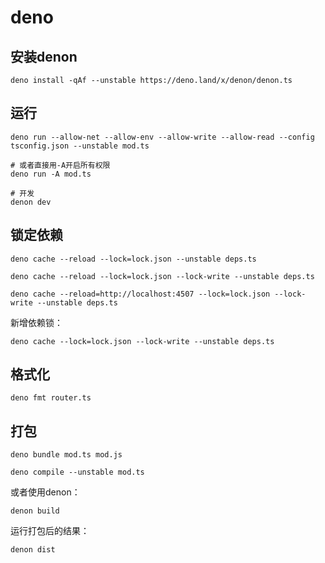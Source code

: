 # deno

## 安装denon

```
deno install -qAf --unstable https://deno.land/x/denon/denon.ts
```

## 运行

```
deno run --allow-net --allow-env --allow-write --allow-read --config tsconfig.json --unstable mod.ts

# 或者直接用-A开启所有权限
deno run -A mod.ts

# 开发
denon dev
```

## 锁定依赖

```
deno cache --reload --lock=lock.json --unstable deps.ts

deno cache --reload --lock=lock.json --lock-write --unstable deps.ts

deno cache --reload=http://localhost:4507 --lock=lock.json --lock-write --unstable deps.ts
```

新增依赖锁：
```
deno cache --lock=lock.json --lock-write --unstable deps.ts
```

## 格式化

```shell
deno fmt router.ts
```

## 打包

```
deno bundle mod.ts mod.js

deno compile --unstable mod.ts
```

或者使用denon：
```
denon build
```

运行打包后的结果：
```
denon dist
```

